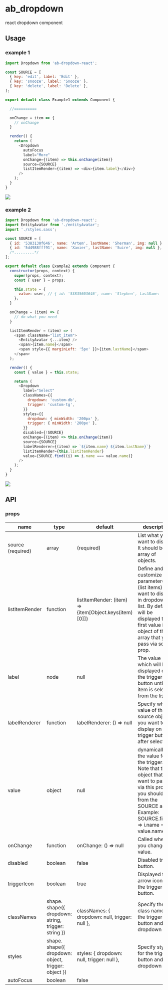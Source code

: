 # ab_dropdown
react dropdown component

## Usage
### example 1
```js
import Dropdown from 'ab-dropdown-react';

const SOURCE = [
  { key: 'edit', label: 'Edit' },
  { key: 'snooze', label: 'Snooze' },
  { key: 'delete', label: 'Delete' },
];

export default class Example1 extends Component {

  //==========

  onChange = item => {
    // onChange
  }

  render() {
    return (
      <Dropdown
        autoFocus
        label="More"
        onChange={(item) => this.onChange(item)}
        source={SOURCE}
        listItemRender={(item) => <div>{item.label}</div>}
      />
    );
  }
}
```
![](https://p63.f2.n0.cdn.getcloudapp.com/items/geuYKDyN/Screenshot+2019-11-12+at+23.22.32.png?v=53f61c98b9bb20e1024241fa30207dca)

### example 2
```js
import Dropdown from 'ab-dropdown-react';
import EntityAvatar from './entityAvatar';
import './styles.sass';

const SOURCE = [
  { id: '5383130f646', name: 'Artem', lastName: 'Sherman', img: null },
  { id: '5d4988fff91', name: 'Xavier', lastName: 'Suire', img: null },
  /*.........*/
];

export default class Example2 extends Component {
  constructor(props, context) {
    super(props, context);
    const { user } = props;

    this.state = {
      value: user, // { id: '53835603646', name: 'Stephen', lastName: 'Leguillon', img: null },
    };
  }

  onChange = (item) => {
    // do what you need
  }

  listItemRender = (item) => (
    <span className="list_item">
      <EntityAvatar {...item} />
      <span>{item.name}</span>
      <span style={{ marginLeft: '5px' }}>{item.lastName}</span>
    </span>
  );

  render() {
    const { value } = this.state;

    return (
      <Dropdown
        label="Select"
        classNames={{
          dropdown: 'custom-db',
          trigger: 'custom-tg',
        }}
        styles={{
          dropdown: { minWidth: '200px' },
          trigger: { minWidth: '200px' },
        }}
        disabled={!SOURCE}
        onChange={(item) => this.onChange(item)}
        source={SOURCE}
        labelRenderer={(item) => `${item.name} ${item.lastName}`}
        listItemRender={this.listItemRender}
        value={SOURCE.find((i) => i.name === value.name)}
      />
    );
  }
}
```
![](https://p63.f2.n0.cdn.getcloudapp.com/items/NQuenryw/Screenshot+2019-11-13+at+17.34.39.png?v=67274b61c337de699a8cceb350355544)

## API
### props

<table class="table table-bordered table-striped">
    <thead>
    <tr>
        <th>name</th>
        <th>type</th>
        <th>default</th>
        <th>description</th>
    </tr>
    </thead>
    <tbody>
      <tr>
        <td>source (required)</td>
        <td>array</td>
        <td>(required)</td>
        <td>List what you want to display. It should be an array of objects.</td>
      </tr>
      <tr>
        <td>listItemRender</td>
        <td>function</td>
        <td>listItemRender: (item) => <div>{item[Object.keys(item)[0]]}</div></td>
        <td>Define and customize what parameter(s) (list items) you want to display in dropdown list. By default will be displayed the first value in the object of the array that you pass via source prop.</td>
      </tr>
      <tr>
        <td>label</td>
        <td>node</td>
        <td>null</td>
        <td>The value which will be displayed on the trigger button until no item is selected from the list.</td>
      </tr>
      <tr>
        <td>labelRenderer</td>
        <td>function</td>
        <td>labelRenderer: () => null</td>
        <td>Specify which value of the source object you want to display on a trigger button after selection.</td>
      </tr>
      <tr>
        <td>value</td>
        <td>object</td>
        <td>null</td>
        <td>dynamically set the value for the trigger. Note that the object that you want to pass via this prop you should take from the SOURCE array. Example: SOURCE.find((i) => i.name === value.name)</td>
      </tr>
      <tr>
        <td>onChange</td>
        <td>function</td>
        <td>onChange: () => null</td>
        <td>Called when you change the value.</td>
      </tr>
      <tr>
        <td>disabled</td>
        <td>boolean</td>
        <td>false</td>
        <td>Disabled trigger button.</td>
      </tr>
      <tr>
        <td>triggerIcon</td>
        <td>boolean</td>
        <td>true</td>
        <td>Displayed the arrow icon on the trigger button.</td>
      </tr>
        <td>classNames</td>
        <td>shape. shape({ dropdown: string, trigger: string })</td>
        <td>classNames: { dropdown: null, trigger: null },</td>
        <td>Specify the class names for the trigger button and dropdown list.</td>
      </tr>
      <tr>
        <td>styles</td>
        <td>shape. shape({ dropdown: object, trigger: object })</td>
        <td>styles: { dropdown: null, trigger: null },</td>
        <td>Specify styles for the trigger button and dropdown list.</td>
      </tr>
      <tr>
        <td>autoFocus</td>
        <td>boolean</td>
        <td>false</td>
        <td></td>
      </tr>
    </tbody>
</table>